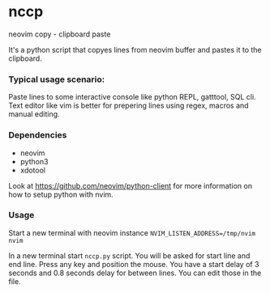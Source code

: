 # nccp
neovim copy - clipboard paste

It's a python script that copyes lines from neovim buffer and pastes it to the clipboard.

### Typical usage scenario:
  Paste lines to some interactive console like python REPL, gatttool, SQL cli. Text editor like vim is better for prepering lines using regex, macros and manual editing.

### Dependencies
* neovim
* python3
* xdotool

Look at <https://github.com/neovim/python-client> for more information on how to setup python with nvim.

### Usage

Start a new terminal with neovim instance
`NVIM_LISTEN_ADDRESS=/tmp/nvim nvim`

In a new terminal start `nccp.py` script.
You will be asked for start line and end line.
Press any key and position the mouse.
You have a start delay of 3 seconds and 0.8 seconds delay for between lines. You can edit those in the file.

